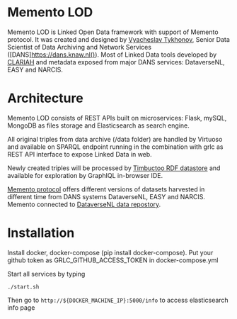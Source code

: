# Memento LOD

Memento LOD is Linked Open Data framework with support of Memento protocol. It was created and designed by [Vyacheslav Tykhonov](https://dans.knaw.nl/nl/over/organisatie-beleid/medewerkers/tykhonov), Senior Data Scientist of Data Archiving and Network Services ([DANS]https://dans.knaw.nl()).
Most of Linked Data tools developed by [CLARIAH](http://github.com/CLARIAH) and metadata exposed from major DANS services: DataverseNL, EASY and NARCIS.

# Architecture

Memento LOD consists of REST APIs built on microservices: Flask, mySQL, MongoDB as files storage and Elasticsearch as search engine.

All original triples from data archive (/data folder) are handled by Virtuoso and available on SPARQL endpoint running in the combination with grlc as REST API interface to expose Linked Data in web. 

Newly created triples will be processed by [Timbuctoo RDF datastore](https://github.com/HuygensING/timbuctoo) and available for exploration by GraphIQL in-browser IDE. 

[Memento protocol](https://github.com/LinkedDataFragments/Server.js/wiki/Configuring-Memento) offers different versions of datasets harvested in different time from DANS systems DataverseNL, EASY and NARCIS.
Memento connected to [DataverseNL data repostory](http://dataverse.nl).

# Installation

Install docker, docker-compose (pip install docker-compose).
Put your github token as GRLC_GITHUB_ACCESS_TOKEN in docker-compose.yml

Start all services by typing

```
./start.sh
```

Then go to `http://${DOCKER_MACHINE_IP}:5000/info` to access elasticsearch info page
